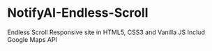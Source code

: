 # NotifyAI-Endless-Scroll
Endless Scroll Responsive site in HTML5, CSS3 and Vanilla JS
Includ Google Maps API
